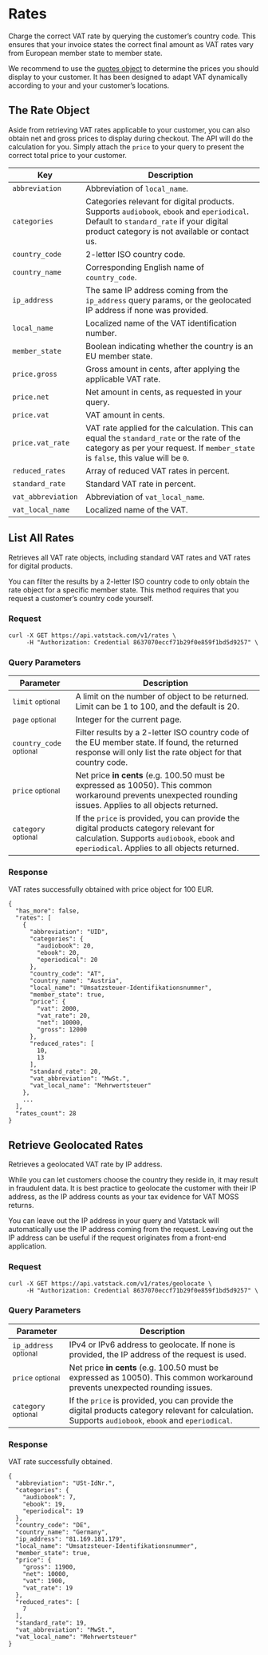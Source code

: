 # Rates

Charge the correct VAT rate by querying the customer’s country code. This ensures that your invoice states the correct final amount as VAT rates vary from European member state to member state.

We recommend to use the [quotes object](https://vatstack.com/docs/quotes) to determine the prices you should display to your customer. It has been designed to adapt VAT dynamically according to your and your customer’s locations.

## The Rate Object

Aside from retrieving VAT rates applicable to your customer, you can also obtain net and gross prices to display during checkout. The API will do the calculation for you. Simply attach the `price` to your query to present the correct total price to your customer.

| Key | Description |
| --- | --- |
| `abbreviation` | Abbreviation of `local_name`. |
| `categories` | Categories relevant for digital products. Supports `audiobook`, `ebook` and `eperiodical`. Default to `standard_rate` if your digital product category is not available or contact us. |
| `country_code` | 2-letter ISO country code. |
| `country_name` | Corresponding English name of `country_code`. |
| `ip_address` | The same IP address coming from the `ip_address` query params, or the geolocated IP address if none was provided. |
| `local_name` | Localized name of the VAT identification number. |
| `member_state` | Boolean indicating whether the country is an EU member state. |
| `price.gross` | Gross amount in cents, after applying the applicable VAT rate. |
| `price.net` | Net amount in cents, as requested in your query. |
| `price.vat` | VAT amount in cents. |
| `price.vat_rate` | VAT rate applied for the calculation. This can equal the `standard_rate` or the rate of the category as per your request. If `member_state` is `false`, this value will be `0`. |
| `reduced_rates` | Array of reduced VAT rates in percent. |
| `standard_rate` | Standard VAT rate in percent. |
| `vat_abbreviation` | Abbreviation of `vat_local_name`. |
| `vat_local_name` | Localized name of the VAT. |

## List All Rates

Retrieves all VAT rate objects, including standard VAT rates and VAT rates for digital products.

You can filter the results by a 2-letter ISO country code to only obtain the rate object for a specific member state. This method requires that you request a customer’s country code yourself.

### Request

```
curl -X GET https://api.vatstack.com/v1/rates \
     -H "Authorization: Credential 8637070eccf71b29f0e859f1bd5d9257" \
```

### Query Parameters

| Parameter | Description |
| --- | --- |
| `limit` <small>optional</small> | A limit on the number of object to be returned. Limit can be 1 to 100, and the default is 20. |
| `page` <small>optional</small> | Integer for the current page. |
| `country_code` <small>optional</small> | Filter results by a 2-letter ISO country code of the EU member state. If found, the returned response will only list the rate object for that country code. |
| `price` <small>optional</small> | Net price **in cents** (e.g. 100.50 must be expressed as 10050). This common workaround prevents unexpected rounding issues. Applies to all objects returned. |
| `category` <small>optional</small> | If the `price` is provided, you can provide the digital products category relevant for calculation. Supports `audiobook`, `ebook` and `eperiodical`. Applies to all objects returned. |

### Response

VAT rates successfully obtained with price object for 100 EUR.

```
{
  "has_more": false,
  "rates": [
    {
      "abbreviation": "UID",
      "categories": {
        "audiobook": 20,
        "ebook": 20,
        "eperiodical": 20
      },
      "country_code": "AT",
      "country_name": "Austria",
      "local_name": "Umsatzsteuer-Identifikationsnummer",
      "member_state": true,
      "price": {
        "vat": 2000,
        "vat_rate": 20,
        "net": 10000,
        "gross": 12000
      },
      "reduced_rates": [
        10,
        13
      ],
      "standard_rate": 20,
      "vat_abbreviation": "MwSt.",
      "vat_local_name": "Mehrwertsteuer"
    },
    ...
  ],
  "rates_count": 28
}
```

## Retrieve Geolocated Rates

Retrieves a geolocated VAT rate by IP address.

While you can let customers choose the country they reside in, it may result in fraudulent data. It is best practice to geolocate the customer with their IP address, as the IP address counts as your tax evidence for VAT MOSS returns.

You can leave out the IP address in your query and Vatstack will automatically use the IP address coming from the request. Leaving out the IP address can be useful if the request originates from a front-end application.

### Request

```
curl -X GET https://api.vatstack.com/v1/rates/geolocate \
     -H "Authorization: Credential 8637070eccf71b29f0e859f1bd5d9257" \
```

### Query Parameters

| Parameter | Description |
| --- | --- |
| `ip_address` <small>optional</small> | IPv4 or IPv6 address to geolocate. If none is provided, the IP address of the request is used. |
| `price` <small>optional</small> | Net price **in cents** (e.g. 100.50 must be expressed as 10050). This common workaround prevents unexpected rounding issues. |
| `category` <small>optional</small> | If the `price` is provided, you can provide the digital products category relevant for calculation. Supports `audiobook`, `ebook` and `eperiodical`. |

### Response

VAT rate successfully obtained.

```
{
  "abbreviation": "USt-IdNr.",
  "categories": {
    "audiobook": 7,
    "ebook": 19,
    "eperiodical": 19
  },
  "country_code": "DE",
  "country_name": "Germany",
  "ip_address": "81.169.181.179",
  "local_name": "Umsatzsteuer-Identifikationsnummer",
  "member_state": true,
  "price": {
    "gross": 11900,
    "net": 10000,
    "vat": 1900,
    "vat_rate": 19
  },
  "reduced_rates": [
    7
  ],
  "standard_rate": 19,
  "vat_abbreviation": "MwSt.",
  "vat_local_name": "Mehrwertsteuer"
}
```
